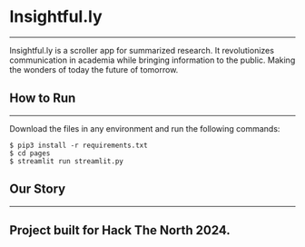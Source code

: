 # Insightful.ly
---
Insightful.ly is a scroller app for summarized research. It revolutionizes communication in academia while bringing information to the public. Making the wonders of today the future of tomorrow.

## How to Run
---
Download the files in any environment and run the following commands:

```
$ pip3 install -r requirements.txt
$ cd pages
$ streamlit run streamlit.py
```

## Our Story
---
Project built for Hack The North 2024.
---
